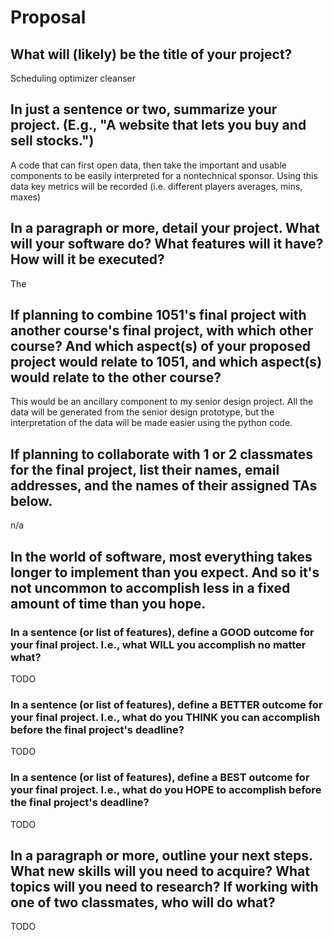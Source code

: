 # Proposal

## What will (likely) be the title of your project?

Scheduling optimizer cleanser

## In just a sentence or two, summarize your project. (E.g., "A website that lets you buy and sell stocks.")

A code that can first open data, then take the important and usable components to be easily interpreted for a nontechnical sponsor. Using this data key metrics will be recorded (i.e. different players averages, mins, maxes)

## In a paragraph or more, detail your project. What will your software do? What features will it have? How will it be executed?

The

## If planning to combine 1051's final project with another course's final project, with which other course? And which aspect(s) of your proposed project would relate to 1051, and which aspect(s) would relate to the other course?

This would be an ancillary component to my senior design project. All the data will be generated from the senior design prototype, but the interpretation of the data will be made easier using the python code.

## If planning to collaborate with 1 or 2 classmates for the final project, list their names, email addresses, and the names of their assigned TAs below.

n/a

## In the world of software, most everything takes longer to implement than you expect. And so it's not uncommon to accomplish less in a fixed amount of time than you hope.

### In a sentence (or list of features), define a GOOD outcome for your final project. I.e., what WILL you accomplish no matter what?

TODO

### In a sentence (or list of features), define a BETTER outcome for your final project. I.e., what do you THINK you can accomplish before the final project's deadline?

TODO

### In a sentence (or list of features), define a BEST outcome for your final project. I.e., what do you HOPE to accomplish before the final project's deadline?

TODO

## In a paragraph or more, outline your next steps. What new skills will you need to acquire? What topics will you need to research? If working with one of two classmates, who will do what?

TODO
